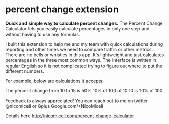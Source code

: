 percent change extension
========================

**Quick and simple way to calculate percent changes.**
The Percent Change Calculator lets you easily calculate percentages in only one step and without having to use any formulas.

I built this extension to help me and my team with quick calculations during reporting and other times we need to compare traffic or other metrics. There are no bells or whistles in this app. It's lightweight and just calculates percentages in the three most common ways. The interface is written in regular English so it is not complicated trying to figure out where to put the different numbers.  

For example, below are calculations it accepts: 

The percent change from 10 to 15 is 50%
10% of 100 of 10
10 is 10% of 100

Feedback is always appreciated! You can reach out to me on twitter @nicomiceli or Gplus Google.com/+NicoMiceli


Details here 
http://nicomiceli.com/percent-change-calculator
